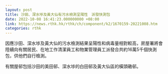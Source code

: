 ```yaml
---
layout: post
title: 沙田、深水埗及黃大仙有污水檢測呈陽性　派發快測包
date: 2022-10-08 16:41:23.000000000 +08:00
link: https://news.rthk.hk/rthk/ch/component/k2/1670159-20221008.htm
categories: rthk
---
```


因應沙田、深水埗及黃大仙的污水檢測結果呈陽性和病毒量相對較高，房屋署將會陸續向有關居民、在地工作清潔員工和物業管理員工派發合共約16萬5千個快測包，供他們自行檢測。

有關屋邨包括沙田的美田邨、深水埗的白田邨及黃大仙區的橫頭磡邨。
